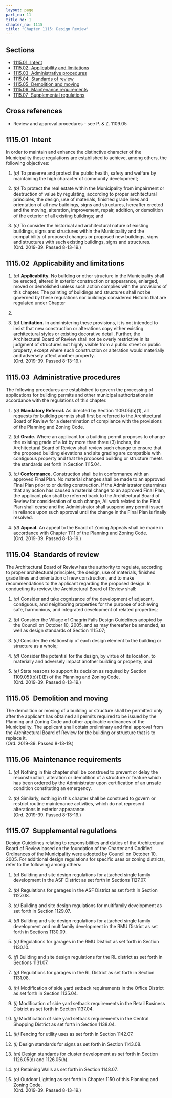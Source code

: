 ```yaml
---
layout: page
part_no: 11
title_no: 1
chapter_no: 1115
title: "Chapter 1115: Design Review"
---
```


## Sections

* [1115.01   Intent](#111501-intent)
* [1115.02   Applicability and limitations](#111502-applicability-and-limitations)
* [1115.03   Administrative procedures](#111503-administrative-procedures)
* [1115.04   Standards of review](#111504-standards-of-review)
* [1115.05   Demolition and moving](#111505-demolition-and-moving)
* [1115.06   Maintenance requirements](#111506-maintenance-requirements)
* [1115.07   Supplemental regulations](#111507-supplemental-regulations)

## Cross references

* Review and approval procedures - see P. & Z. 1109.05

## 1115.01   Intent

In order to maintain and enhance the distinctive character of the Municipality
these regulations are established to achieve, among others, the following
objectives:

1. _(a)_ To preserve and protect the public health, safety and welfare by
maintaining the high character of community development;

2. _(b)_ To protect the real estate within the Municipality from impairment or
destruction of value by regulating, according to proper architectural
principles, the design, use of materials, finished grade lines and orientation
of all new buildings, signs and structures, hereafter erected and the moving,
alteration, improvement, repair, addition, or demolition of the exterior of all
existing buildings; and

3. _(c)_ To consider the historical and architectural nature of existing
buildings, signs and structures within the Municipality and the compatibility of
proposed changes or proposed new buildings, signs and structures with such
existing buildings, signs and structures.  
(Ord. 2019-39. Passed 8-13-19.)

## 1115.02   Applicability and limitations

1. _(a)_ **Applicability.** No building or other structure in the Municipality
shall be erected, altered in exterior construction or appearance, enlarged,
moved or demolished unless such action complies with the provisions of this
chapter. The painting of buildings and structures shall not be governed by these
regulations nor buildings considered Historic that are regulated under Chapter
1146.

2. _(b)_ **Limitation.**  In administering these provisions, it is not intended
to insist that new construction or alterations copy either existing
architectural styles or existing decorative detail. Further, the Architectural
Board of Review shall not be overly restrictive in its judgment of structures
not highly visible from a public street or public property, except where such
construction or alteration would materially and adversely affect another
property.  
(Ord. 2019-39. Passed 8-13-19.)

## 1115.03   Administrative procedures

The following procedures are established to govern the processing of
applications for building permits and other municipal authorizations in
accordance with the regulations of this chapter.

1. _(a)_ **Mandatory Referral.** As directed by Section 1109.05(b)(1), all
requests for building permits shall first be referred to the Architectural Board
of Review for a determination of compliance with the provisions of the Planning
and Zoning Code.

2. _(b)_ **Grade.** Where an applicant for a building permit proposes to change
the existing grade of a lot by more than three (3) inches, the Architectural
Board of Review shall review such change to ensure that the proposed building
elevations and site grading are compatible with contiguous property and that the
proposed building or structure meets the standards set forth in Section 1115.04.

3. _(c)_ **Conformance.** Construction shall be in conformance with an approved
Final Plan. No material changes shall be made to an approved Final Plan prior to
or during construction. If the Administrator determines that any action has
caused a material change to an approved Final Plan, the applicant plan shall be
referred back to the Architectural Board of Review for consideration of such
change, All work related to the Final Plan shall cease and the Administrator
shall suspend any permit issued in reliance upon such approval until the change
in the Final Plan is finally resolved.

4. _(d)_ **Appeal.**  An appeal to the Board of Zoning Appeals shall be made in
accordance with Chapter 1111 of the Planning and Zoning Code.  
(Ord. 2019-39. Passed 8-13-19.)

## 1115.04   Standards of review

The Architectural Board of Review has the authority to regulate, according to
proper architectural principles, the design, use of materials, finished grade
lines and orientation of new construction, and to make recommendations to the
applicant regarding the proposed design. In conducting its review, the
Architectural Board of Review shall:

1. _(a)_ Consider and take cognizance of the development of adjacent,
contiguous, and neighboring properties for the purpose of achieving safe,
harmonious, and integrated development of related properties;

2. _(b)_ Consider the Village of Chagrin Falls Design Guidelines adopted by the
Council on October 10, 2005, and as may thereafter be amended, as well as design
standards of Section 1115.07;

3. _(c)_ Consider the relationship of each design element to the building or
structure as a whole;

4. _(d)_ Consider the potential for the design, by virtue of its location, to
materially and adversely impact another building or property; and

5. _(e)_ State reasons to support its decision as required by Section
1109.05((b)(1)(E) of the Planning and Zoning Code.  
(Ord. 2019-39. Passed 8-13-19.)

## 1115.05   Demolition and moving

The demolition or moving of a building or structure shall be permitted only
after the applicant has obtained all permits required to be issued by the
Planning and Zoning Code and other applicable ordinances of the Municipality.
The applicant shall obtain preliminary and final approval from the Architectural
Board of Review for the building or structure that is to replace it.  
(Ord. 2019-39. Passed 8-13-19.)

## 1115.06   Maintenance requirements

1. _(a)_ Nothing in this chapter shall be construed to prevent or delay the
reconstruction, alteration or demolition of a structure or feature which has
been ordered by the Administrator upon certification of an unsafe condition
constituting an emergency.

2. _(b)_ Similarly, nothing in this chapter shall be construed to govern or
restrict routine maintenance activities, which do not represent alterations in
exterior appearance.  
(Ord. 2019-39. Passed 8-13-19.)

## 1115.07   Supplemental regulations

Design Guidelines relating to responsibilities and duties of the Architectural
Board of Review based on the foundation of the Charter and Codified Ordinances
of the Municipality were adopted by Council on October 10, 2005. For additional
design regulations for specific uses or zoning districts, refer to the following
among others:

1. _(a)_ Building and site design regulations for attached single family
development in the ASF District as set forth in Sections 1127.07.

2. _(b)_ Regulations for garages in the ASF District as set forth in Section
1127.08.

3. _(c)_ Building and site design regulations for multifamily development as set
forth in Section 1129.07.

4. _(d)_ Building and site design regulations for attached single family
development and multifamily development in the RMU District as set forth in
Sections 1130.09.

5. _(e)_ Regulations for garages in the RMU District as set forth in Section
1130.10.

6. _(f)_ Building and site design regulations for the RL district as set forth
in Sections 1131.07.

7. _(g)_ Regulations for garages in the RL District as set forth in Section
1131.08.

8. _(h)_ Modification of side yard setback requirements in the Office District
as set forth in Section 1135.04.

9. _(i)_ Modification of side yard setback requirements in the Retail Business
District as set forth in Section 1137.04.

10. _(j)_ Modification of side yard setback requirements in the Central Shopping
District as set forth in Section 1138.04.

11. _(k)_ Fencing for utility uses as set forth in Section 1142.07.

12. _(l)_ Design standards for signs as set forth in Section 1143.08.

13. _(m)_ Design standards for cluster development as set forth in Section
1126.05(d) and 1126.05(h).

14. _(n)_ Retaining Walls as set forth in Section 1148.07.

15. _(o)_ Outdoor Lighting as set forth in Chapter 1150 of this Planning and
Zoning Code.  
(Ord. 2019-39. Passed 8-13-19.)
